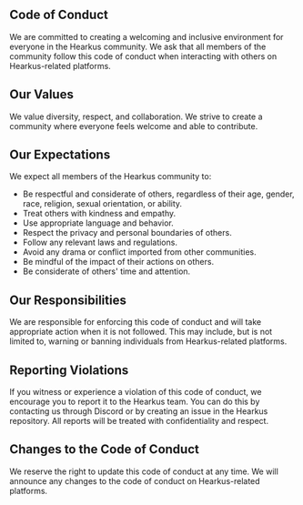## Code of Conduct

We are committed to creating a welcoming and inclusive environment for everyone
in the Hearkus community. We ask that all members of the community follow this
code of conduct when interacting with others on Hearkus-related platforms.

## Our Values

We value diversity, respect, and collaboration. We strive to create a community
where everyone feels welcome and able to contribute.

## Our Expectations

We expect all members of the Hearkus community to:

- Be respectful and considerate of others, regardless of their age, gender,
  race, religion, sexual orientation, or ability.
- Treat others with kindness and empathy.
- Use appropriate language and behavior.
- Respect the privacy and personal boundaries of others.
- Follow any relevant laws and regulations.
- Avoid any drama or conflict imported from other communities.
- Be mindful of the impact of their actions on others.
- Be considerate of others' time and attention.

## Our Responsibilities

We are responsible for enforcing this code of conduct and will take appropriate
action when it is not followed. This may include, but is not limited to, warning
or banning individuals from Hearkus-related platforms.

## Reporting Violations

If you witness or experience a violation of this code of conduct, we encourage
you to report it to the Hearkus team. You can do this by contacting us through
Discord or by creating an issue in the Hearkus repository. All reports will be
treated with confidentiality and respect.

## Changes to the Code of Conduct

We reserve the right to update this code of conduct at any time. We will
announce any changes to the code of conduct on Hearkus-related platforms.

